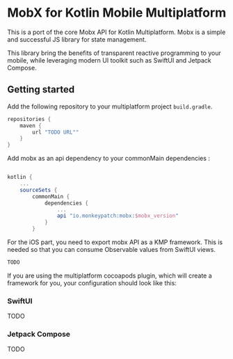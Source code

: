# MobX for Kotlin Mobile Multiplatform #

This is a port of the core Mobx API for Kotlin Multiplatform. Mobx is a
simple and successful JS library for state management.

This library bring the benefits of transparent reactive programming to your
mobile, while leveraging modern UI toolkit such as SwiftUI and Jetpack Compose.

## Getting started ##

Add the following repository to your multiplatform project `build.gradle`.

``` gradle
repositories {
    maven {
        url "TODO URL""
    }
}
```

Add mobx as an api dependency to your commonMain dependencies :

``` gradle

kotlin {
    ...
    sourceSets {
        commonMain {
            dependencies {
                ...
                api "io.monkeypatch:mobx:$mobx_version"
            }
        }
```

For the iOS part, you need to export mobx API as a KMP framework. This is needed
so that you can consume Observable values from SwiftUI views.

``` gradle
TODO
```

If you are using the multiplatform cocoapods plugin, which will create a
framework for you, your configuration should look like this:

### SwiftUI ###

TODO

### Jetpack Compose ###

TODO
